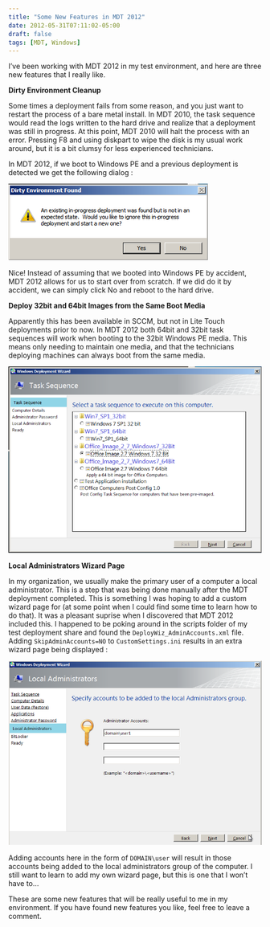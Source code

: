 ```yaml
---
title: "Some New Features in MDT 2012"
date: 2012-05-31T07:11:02-05:00
draft: false
tags: [MDT, Windows]
---
```


I’ve been working with MDT 2012 in my test environment, and here are three new features that I really like.

**Dirty Environment Cleanup**

Some times a deployment fails from some reason, and you just want to restart the process of a bare metal install.  In MDT 2010, the task sequence would read the logs written to the hard drive and realize that a deployment was still in progress.  At this point, MDT 2010 will halt the process with an error.  Pressing F8 and using diskpart to wipe the disk is my usual work around, but it is a bit clumsy for less experienced technicians.

In MDT 2012, if we boot to Windows PE and a previous deployment is detected we get the following dialog :

![Dirty Environment Found](DirtyEnvironment.png "Dialog window showing Dirty Environment Found")

Nice!  Instead of assuming that we booted into Windows PE by accident, MDT 2012 allows for us to start over from scratch.  If we did do it by accident, we can simply click No and reboot to the hard drive.

**Deploy 32bit and 64bit Images from the Same Boot Media**

Apparently this has been available in SCCM, but not in Lite Touch deployments prior to now.  In MDT 2012 both 64bit and 32bit task sequences will work when booting to the 32bit Windows PE media.  This means only needing to maintain one media, and that the technicians deploying machines can always boot from the same media.

![Task Sequences](TaskSequences.png "MDT Task Sequence Dialog showing a list of task sequences")

**Local Administrators Wizard Page**

In my organization, we usually make the primary user of a computer a local administrator.  This is a step that was being done manually after the MDT deployment completed.  This is something I was hoping to add a custom wizard page for (at some point when I could find some time to learn how to do that).  It was a pleasant suprise when I discovered that MDT 2012 included this.  I happened to be poking around in the scripts folder of my test deployment share and found the `DeployWiz_AdminAccounts.xml` file.  Adding `SkipAdminAccounts=NO`  to `CustomSettings.ini` results in an extra wizard page being displayed :

![Local Admins](LocalAdmins.png "Local Administrators Deployment Wizard Pane")

Adding accounts here in the form of `DOMAIN\user` will result in those accounts being added to the local administrators group of the computer.  I still want to learn to add my own wizard page, but this is one that I won’t have to…

These are some new features that will be really useful to me in my environment.  If you have found new features you like, feel free to leave a comment.